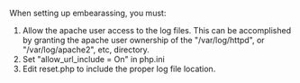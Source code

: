 When setting up embearassing, you must:
1. Allow the apache user access to the log files. This can be accomplished by granting the apache user ownership of the "/var/log/httpd", or "/var/log/apache2", etc, directory.
2. Set "allow_url_include = On" in php.ini
3. Edit reset.php to include the proper log file location.
